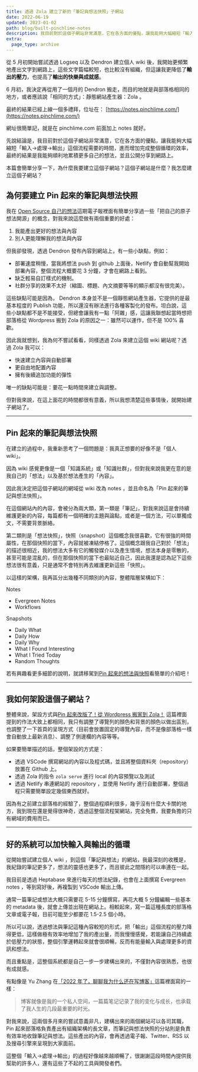 ```yaml
---
title: 透過 Zola 建立了新的「筆記與想法快照」子網站
date: 2022-06-19
updated: 2023-01-02
path: blog/built-pinchlime-notes
description: 我目前對於這個子網站非常滿意，它在各方面的優點，讓我能夠大幅縮短「輸入->處理->輸出」這個流程需要的時間，進而增加完成整個循環的效率，最終的結果是我能夠順利地累積更多自己的想法，並且公開分享到網路上。
extra:
  page_type: archive
---
```


從 5 月初開始嘗試透過 Logseq 以及 Dendron 建立個人 wiki 後，我開始更頻繁地產出文字到網路上，這些文字篇幅較短，也比較沒有組織，但這讓我更降低了**輸出的壓力**，也提高了**輸出的快樂與成就感**。

6 月初，我決定再從用了一個月的 Dendron 搬走，而目的地就是與部落格相同的地方，或者應該說「相同的方式」：靜態網站產生器：Zola 。

最終的結果已經上線一個多禮拜，位址在：
[https://notes.pinchlime.com/](https://notes.pinchlime.com/)

網址很簡單記，就是在 pinchlime.com 前面加上 notes 就好。

先說結論是，我目前對於這個子網站非常滿意，它在各方面的優點，讓我能夠大幅縮短「輸入->處理->輸出」這個流程需要的時間，進而增加完成整個循環的效率，最終的結果是我能夠順利地累積更多自己的想法，並且公開分享到網路上。

本篇會簡單分享一下，為什麼我要建立這個子網站？這個子網站是什麼？我怎麼建立這個子網站？

<!-- more -->

## 為何要建立 Pin 起來的筆記與想法快照

我在 [Open Source 自己的想法](@/newsletters/12-open-source-my-thoughts.md)這期電子報裡面有簡單分享過一些「把自己的原子想法開源」的概念，對我來說這麼做有兩個重要的好處：

1. 我能產出更好的想法與內容
2. 別人更能理解我的想法與內容

但我卻發現，透過 Dendron 發布內容到網站上，有一些小缺點，例如：
- 部署速度稍慢，當我將想法 push 到 github 上面後，Netlify 會自動幫我開始部署內容，整個流程大概要花 3 分鐘，才會在網路上看到。
- 缺乏輕易自訂樣式的機制。
- 社群分享的效果不太好（縮圖、標題、內文摘要等等的顯示都沒有很完美）。

這些缺點可能是因為， Dendron 本身並不是一個靜態網站產生器，它提供的是最基本程度的 Publish 功能，所以還沒有辦法進行各種客製化的發布。坦白說，這些小缺點都不是不能接受，但總會讓我有一點「阿雜」感，這讓我聯想起當時想把部落格從 Wordpress 搬到 Zola 的原因之一：雖然可以運作，但不是 100% 喜歡。

因此我就想到，我為何不嘗試看看，同樣透過 Zola 來建立這個 wiki 網站呢？透過 Zola 我可以：
- 快速建立內容與自動部署
- 更自由地配置內容
- 擁有後續追加功能的彈性

唯一的缺點可能是：要花一點時間來建立與調整。

但對我來說，在這上面花的時間都很有意義，所以我想清楚這些事情後，就開始建子網站了。

---

## Pin 起來的筆記與想法快照

在建立的過程中，我重新思考了一個問題是：我真正想要的好像不是「個人 wiki」。

因為 wiki 感覺更像是一個「知識系統」或「知識社群」，但對我來說我更在意的是我自己的「想法」以及基於想法產生的「內容」。

因此我決定把這個子網站的網域從 wiki 改為 notes ，並且命名為「Pin 起來的筆記與想法快照」。

在這個網站內的內容，會被分為兩大類，第一類是「筆記」，對我來說這是會持續維護更新的內容，每篇都有一個明確的主題與論點，或者是一個方法，可以單獨成文，不需要背景脈絡。

第二類則是「想法快照」，快照（snapshot）這個概念我很喜歡，它有很強的時間屬性，在那個快照的當下，內容就被凍結停格了。這個概念跟我自己對於「想法」的描述很相近，我的想法大多有它的觸發媒介以及產生情境，想法本身是零散的，甚至可能是混亂的，但在那個快照的當下也最貼近自己，因此我還是認為記下這些想法很有意義，只是通常不會特別再去維護更新這些「快照」。

以這樣的架構，我再區分出幾種不同類別的內容，整體階層架構如下：

Notes
- Evergreen Notes
- Workflows

Snapshots
- Daily What
- Daily How
- Daily Why
- What I Found Interesting
- What I Tried Today
- Random Thoughts

若有興趣看更多細節的說明，就請移駕到[Pin 起來的想法與快照](https://notes.pinchlime.com/)看簡單的介紹吧！

---

## 我如何架設這個子網站？

整體來說，架設方式與[Pin 起來改版了！從 Wordpress 搬家到 Zola！](@/blog/rebuilt-pinchlime.md) 這篇裡面提到的作法大致上都相同，我只有調整了導覽列的顏色和背景的顏色以做出區別，也調整了一下首頁的呈現方式（目前會放置固定的導覽內容，而不是像部落格一樣會自動放上最新消息）、調整了側邊欄的內容等等。

如果要簡單描述的話，整個架設的方式是：

- 透過 VSCode 撰寫網站的內容以及程式碼，並且將整個資料夾（repository）放置在 Github 上。
- 透過 Zola 的指令 `zola serve` 進行 local 的內容預覽以及測試
- 透過 Netlify 串連網站的 repository ，並使用 Netlify 進行自動部署，整個過程只需要簡單設定幾個東西就好。

因為有之前建立部落格的經驗了，整個過程順利很多，幾乎沒有什麼大卡關的地方，我到現在還是覺得很神奇，透過這整個流程架網站，完全免費，我要負擔的只有網域的費用而已。

---

## 好的系統可以加快輸入與輸出的循環

從開始嘗試建立個人 wiki ，到這個「筆記與想法」的網站，我最深刻的收穫是，我紀錄的筆記更多了，想法的靈感也更多了，而且彼此之間隱約可以串連在一起。

我目前是透過 Heptabase 來進行每天的想法紀錄，也會在上面撰寫 Evergreen notes ，等到寫好後，再複製到 VSCode 輸出上傳。

通常一篇筆記或想法大概只需要花 5-15 分鐘撰寫，再花大概 5 分鐘編輯一些基本的 metadata 後，就會上傳並出現在網站上。相較起來，寫一篇這種長度的部落格文章或電子報，目前可能至少都要花 1.5-2.5 個小時。

所以可以說，透過想法與筆記這種內容較短的形式，把「輸出」這個流程的壓力降得更低，這樣做極有效率地增加了我的產出量，而我慢慢感覺，若能讓自己持續處於低壓力的狀態，整個引擎運轉起來就會很順暢，反而有能量輸入與處理更多的資訊和想法。

而且重點是，這整個系統都是自己一步一步建構出來的，不僅對內容很熟悉，也很有成就感。

有點像是 Yu Zhang 在[「2022 年了，聊聊我为什么还在写博客」](https://www.pseudoyu.com/zh/2022/06/12/why_i_still_write_blog_in_2022/)這篇裡面寫的一樣：

> 博客就像是我的一个私人空间，一篇篇笔记记录了我的变化与成长，也承载了我人生的几段最重要的时光。

對我來說，這兩個多月來的嘗試意義非凡，建構出來的兩個網站可以各司其職， Pin 起來部落格負責產出有組織架構的長文章，而筆記與想法快照的分站則是負責有效率地收錄筆記與想法。這些產出的內容，會再透過電子報、Twitter、RSS 以及搜尋引擎來呈現到大家面前。

這整個「輸入->處理->輸出」的過程好像越來越順暢了，很謝謝這段時間內提供我幫助的許多人，還有這些了不起的工具與開發者們。